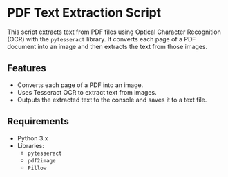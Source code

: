 # PDF Text Extraction Script

This script extracts text from PDF files using Optical Character Recognition (OCR) with the `pytesseract` library. It converts each page of a PDF document into an image and then extracts the text from those images.

## Features

- Converts each page of a PDF into an image.
- Uses Tesseract OCR to extract text from images.
- Outputs the extracted text to the console and saves it to a text file.

## Requirements

- Python 3.x
- Libraries:
  - `pytesseract`
  - `pdf2image`
  - `Pillow`

